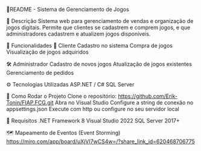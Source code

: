 📘README - Sistema de Gerenciamento de Jogos

🧩 Descrição
  Sistema web para gerenciamento de vendas e organização de jogos digitais. Permite que clientes se cadastrem e comprem jogos, e que administradores cadastrem e atualizem jogos disponíveis.

🚀 Funcionalidades
  👤 Cliente
    Cadastro no sistema
    Compra de jogos
    Visualização de jogos adquiridos
  
  🛠️ Administrador
    Cadastro de novos jogos
    Atualização de jogos existentes
    Gerenciamento de pedidos
  
  ⚙️ Tecnologias Utilizadas
    ASP.NET / C#
    SQL Server
  
  🧪 Como Rodar o Projeto
    Clone o repositório: https://github.com/Erik-Tonin/FIAP.FCG.git
    Abra no Visual Studio
    Configure a string de conexão no appsettings.json
    Execute com http ou configure no seu servidor local
  
  📌 Requisitos
    .NET Framework 8
    Visual Studio 2022
    SQL Server 2017+

  🗺️ Mapeamento de Eventos (Event Storming)
  https://miro.com/app/board/uXjVI7wCS4w=/?share_link_id=620468706775
